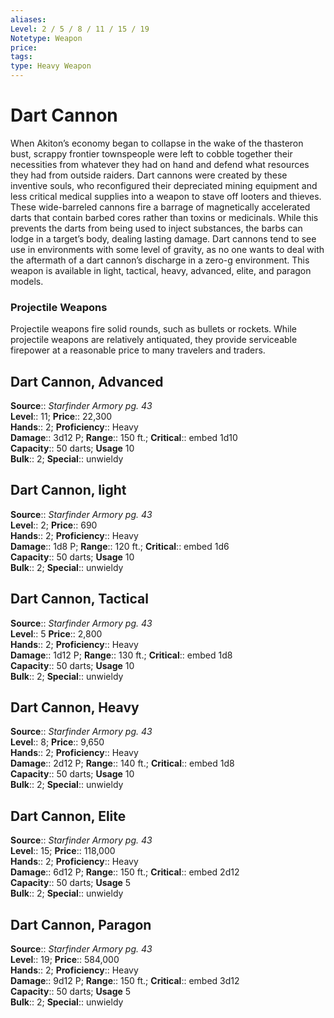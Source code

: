 ```yaml
---
aliases: 
Level: 2 / 5 / 8 / 11 / 15 / 19
Notetype: Weapon
price: 
tags: 
type: Heavy Weapon
---
```


# Dart Cannon

When Akiton’s economy began to collapse in the wake of the thasteron bust, scrappy frontier townspeople were left to cobble together their necessities from whatever they had on hand and defend what resources they had from outside raiders. Dart cannons were created by these inventive souls, who reconfigured their depreciated mining equipment and less critical medical supplies into a weapon to stave off looters and thieves. These wide-barreled cannons fire a barrage of magnetically accelerated darts that contain barbed cores rather than toxins or medicinals. While this prevents the darts from being used to inject substances, the barbs can lodge in a target’s body, dealing lasting damage. Dart cannons tend to see use in environments with some level of gravity, as no one wants to deal with the aftermath of a dart cannon’s discharge in a zero-g environment. This weapon is available in light, tactical, heavy, advanced, elite, and paragon models.

### Projectile Weapons

Projectile weapons fire solid rounds, such as bullets or rockets. While projectile weapons are relatively antiquated, they provide serviceable firepower at a reasonable price to many travelers and traders.  

## Dart Cannon, Advanced

**Source**:: _Starfinder Armory pg. 43_  
**Level**:: 11;
**Price**:: 22,300  
**Hands**:: 2;
**Proficiency**:: Heavy  
**Damage**:: 3d12 P; **Range**:: 150 ft.;
**Critical**:: embed 1d10  
**Capacity**:: 50 darts; **Usage** 10  
**Bulk**:: 2;
**Special**:: unwieldy

## Dart Cannon, light

**Source**:: _Starfinder Armory pg. 43_  
**Level**:: 2;
**Price**:: 690  
**Hands**:: 2;
**Proficiency**:: Heavy  
**Damage**:: 1d8 P; **Range**:: 120 ft.;
**Critical**:: embed 1d6  
**Capacity**:: 50 darts; **Usage** 10  
**Bulk**:: 2;
**Special**:: unwieldy

## Dart Cannon, Tactical

**Source**:: _Starfinder Armory pg. 43_  
**Level**:: 5
**Price**:: 2,800  
**Hands**:: 2;
**Proficiency**:: Heavy  
**Damage**:: 1d12 P; **Range**:: 130 ft.;
**Critical**:: embed 1d8  
**Capacity**:: 50 darts; **Usage** 10  
**Bulk**:: 2;
**Special**:: unwieldy

## Dart Cannon, Heavy

**Source**:: _Starfinder Armory pg. 43_  
**Level**:: 8;
**Price**:: 9,650  
**Hands**:: 2;
**Proficiency**:: Heavy  
**Damage**:: 2d12 P; **Range**:: 140 ft.;
**Critical**:: embed 1d8  
**Capacity**:: 50 darts; **Usage** 10  
**Bulk**:: 2;
**Special**:: unwieldy

## Dart Cannon, Elite

**Source**:: _Starfinder Armory pg. 43_  
**Level**:: 15;
**Price**:: 118,000  
**Hands**:: 2;
**Proficiency**:: Heavy  
**Damage**:: 6d12 P; **Range**:: 150 ft.;
**Critical**:: embed 2d12  
**Capacity**:: 50 darts; **Usage** 5  
**Bulk**:: 2;
**Special**:: unwieldy

## Dart Cannon, Paragon

**Source**:: _Starfinder Armory pg. 43_  
**Level**:: 19;
**Price**:: 584,000  
**Hands**:: 2;
**Proficiency**:: Heavy  
**Damage**:: 9d12 P; **Range**:: 150 ft.;
**Critical**:: embed 3d12  
**Capacity**:: 50 darts; **Usage** 5  
**Bulk**:: 2;
**Special**:: unwieldy
